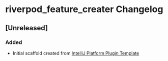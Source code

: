 <!-- Keep a Changelog guide -> https://keepachangelog.com -->

# riverpod_feature_creater Changelog

## [Unreleased]
### Added
- Initial scaffold created from [IntelliJ Platform Plugin Template](https://github.com/JetBrains/intellij-platform-plugin-template)
